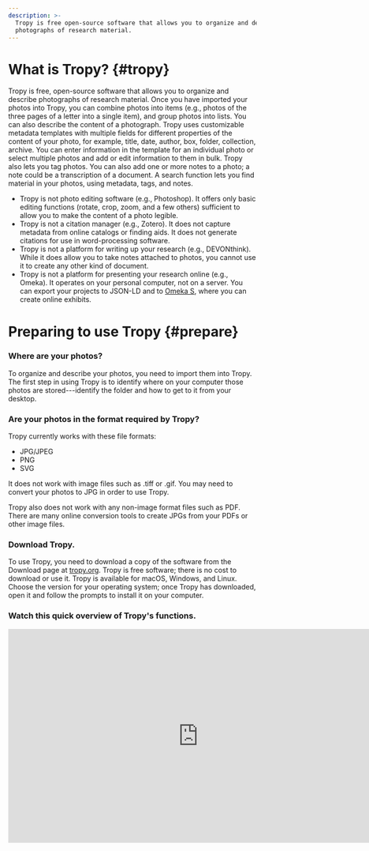 ```yaml
---
description: >-
  Tropy is free open-source software that allows you to organize and describe
  photographs of research material.
---
```


# What is Tropy? {#tropy}

Tropy is free, open-source software that allows you to organize and describe photographs of research material. Once you have imported your photos into Tropy, you can combine photos into items \(e.g., photos of the three pages of a letter into a single item\), and group photos into lists. You can also describe the content of a photograph. Tropy uses customizable metadata templates with multiple fields for different properties of the content of your photo, for example, title, date, author, box, folder, collection, archive. You can enter information in the template for an individual photo or select multiple photos and add or edit information to them in bulk. Tropy also lets you tag photos. You can also add one or more notes to a photo; a note could be a transcription of a document. A search function lets you find material in your photos, using metadata, tags, and notes.

* Tropy is not photo editing software \(e.g., Photoshop\). It offers only basic editing functions \(rotate, crop, zoom, and a few others\) sufficient to allow you to make the content of a photo legible. 
* Tropy is not a citation manager \(e.g., Zotero\). It does not capture metadata from online catalogs or finding aids. It does not generate citations for use in word-processing software.
* Tropy is not a platform for writing up your research \(e.g., DEVONthink\). While it does allow you to take notes attached to photos, you cannot use it to create any other kind of document.
* Tropy is not a platform for presenting your research online \(e.g., Omeka\). It operates on your personal computer, not on a server. You can export your projects to JSON-LD and to [Omeka S](https://omeka.org/s/), where you can create online exhibits.

# Preparing to use Tropy {#prepare}

### Where are your photos?

To organize and describe your photos, you need to import them into Tropy. The first step in using Tropy is to identify where on your computer those photos are stored---identify the folder and how to get to it from your desktop.

### Are your photos in the format required by Tropy?

Tropy currently works with these file formats:
* JPG/JPEG
* PNG
* SVG

It does not work with image files such as .tiff or .gif. You may need to convert your photos to JPG in order to use Tropy.

Tropy also does not work with any non-image format files such as PDF. There are many online conversion tools to create JPGs from your PDFs or other image files.

### Download Tropy.

To use Tropy, you need to download a copy of the software from the Download page at [tropy.org](https://tropy.org/). Tropy is free software; there is no cost to download or use it. Tropy is available for macOS, Windows, and Linux. Choose the version for your operating system; once Tropy has downloaded, open it and follow the prompts to install it on your computer.

### Watch this quick overview of Tropy's functions.

<p class="video-responsive">
  <iframe src="https://player.vimeo.com/video/239557418" width="770" height="433" frameborder="0"></iframe>
</p>

